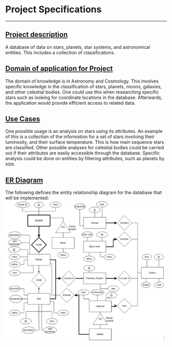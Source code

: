 # Project Specifications
****
## <ins>Project description</ins>
A database of data on stars, planets, star systems, and astronomical entities. This includes a collection of classifications.

## <ins>Domain of application for Project</ins>
The domain of knowledge is in Astronomy and Cosmology. This involves specific knowledge in the classification of stars, planets, moons, galaxies, and other celestial bodies. One could use this when researching specific stars such as looking for coordinate locations in the database. Afterwards, the application would provide efficient access to related data. 

## <ins>Use Cases</ins>
One possible usage is an analysis on stars using its attributes. An example of this is a collection of the information for a set of stars involving their luminosity, and their surface temperature. This is how main sequence stars are classified. Other possible analyses for celestial bodies could be carried out if their attributes are easily accessible through the database. Specific analysis could be done on entities by filtering attributes, such as planets by size.

## <ins>ER Diagram</ins>
The following defines the entity relationship diagram for the database that will be implemented:
![BackeEnd(Database ER Diagram)](../images/Project_ER_Diagram.png)
